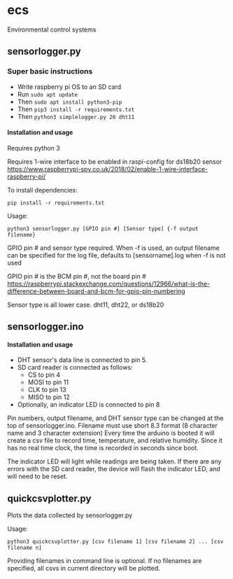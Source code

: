 # ecs
Environmental control systems

## sensorlogger.py
### Super basic instructions

- Write raspberry pi OS to an SD card
- Run `sudo apt update`
- Then `sudo apt install python3-pip`
- Then `pip3 install -r requirements.txt`
- Then `python3 simplelogger.py 26 dht11`

#### Installation and usage
Requires python 3

Requires 1-wire interface to be enabled in raspi-config for ds18b20 sensor https://www.raspberrypi-spy.co.uk/2018/02/enable-1-wire-interface-raspberry-pi/

To install dependencies:

`pip install -r requirements.txt`
  
Usage:

`python3 sensorlogger.py [GPIO pin #] [Sensor type] {-f output filename}`

GPIO pin # and sensor type required. When -f is used, an output filename can be specified for the log file, defaults to [sensorname].log when -f is not used

GPIO pin # is the BCM pin #, not the board pin # https://raspberrypi.stackexchange.com/questions/12966/what-is-the-difference-between-board-and-bcm-for-gpio-pin-numbering

Sensor type is all lower case. dht11, dht22, or ds18b20

## sensorlogger.ino
#### Installation and usage
- DHT sensor's data line is connected to pin 5.
- SD card reader is connected as follows:
	+ CS to pin 4
	+ MOSI to pin 11
	+ CLK to pin 13
	+ MISO to pin 12
- Optionally, an indicator LED is connected to pin 8

Pin numbers, output filename, and DHT sensor type can be changed at the top of sensorlogger.ino. Filename must use short 8.3 format (8 character name and 3 character extension) Every time the arduino is booted it will create a csv file to record time, temperature, and relative humidity. Since it has no real time clock, the time is recorded in seconds since boot. 

The indicator LED will light while readings are being taken. If there are any errors with the SD card reader, the device will flash the indicator LED, and will need to be reset.

## quickcsvplotter.py
Plots the data collected by sensorlogger.py

Usage:

`python3 quickcsvplotter.py [csv filename 1] [csv filename 2] ... [csv filename n]`

Providing filenames in command line is optional. If no filenames are specified, all csvs in current directory will be plotted.
